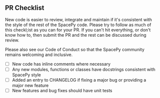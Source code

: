 ## PR Checklist
New code is easier to review, integrate and maintain if it's
consistent with the style of the rest of the SpacePy code.
Please try to follow as much of this checkl;ist as you can for
your PR. If you can't hit everything, or don't know how to,
then submit the PR and the rest can be discussed during review.

Please also see our Code of Conduct so that the SpacePy community
remains welcoming and inclusive.

- [ ] New code has inline comments where necessary
- [ ] Any new modules, functions or classes have docstrings consistent with SpacePy style
- [ ] Added an entry to CHANGELOG if fixing a major bug or providing a major new feature
- [ ] New features and bug fixes should have unit tests

<!--
Thank you so much for your PR!  The SpacePy community appreciates your
help and feedback.  To help us review your contribution, please
consider the following points:

- Do not create the PR out of master, but out of a separate branch.

- The PR title should summarize the changes, for example "pycdf: Fix dateime to tt2000 on ARM".
  Avoid non-descriptive titles such as "Bug fix" or "Updates".

- The PR summary should provide at least 1-2 sentences describing the pull request
  in detail (Why is this change required?  What problem does it solve?) and
  link to any relevant issues. If the PR resolves an issue, please write this in the summary
  so that github will automatically close the issue. E.g. "This PR resolves issue #1".

We understand that working with PRs can be tricky, even for seasoned contributors.
Please let us know if reviews are unclear or our recommendations seem like excessive work.
If you would like help in addressing a reviewer's comments, or if your PR hasn't been
reviewed in a reasonable timeframe please just comment again.
-->

